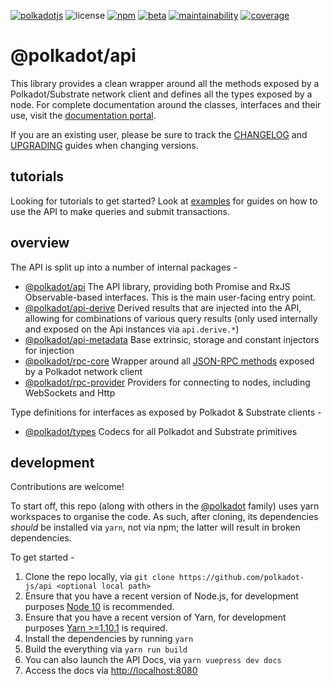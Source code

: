 [![polkadotjs](https://img.shields.io/badge/polkadot-js-orange?style=flat-square)](https://polkadot.js.org)
![license](https://img.shields.io/badge/License-Apache%202.0-blue?logo=apache&style=flat-square)
[![npm](https://img.shields.io/npm/v/@polkadot/api?logo=npm&style=flat-square)](https://www.npmjs.com/package/@polkadot/api)
[![beta](https://img.shields.io/npm/v/@polkadot/api/beta?label=beta&logo=npm&&style=flat-square)](https://www.npmjs.com/package/@polkadot/api)
[![maintainability](https://img.shields.io/codeclimate/maintainability-percentage/polkadot-js/api?logo=code-climate&style=flat-square)](https://codeclimate.com/github/polkadot-js/api)
[![coverage](https://img.shields.io/codeclimate/coverage/polkadot-js/api?logo=code-climate&style=flat-square)](https://codeclimate.com/github/polkadot-js/api)

# @polkadot/api

This library provides a clean wrapper around all the methods exposed by a Polkadot/Substrate network client and defines all the types exposed by a node. For complete documentation around the classes, interfaces and their use, visit the [documentation portal](https://polkadot.js.org/api/).

If you are an existing user, please be sure to track the [CHANGELOG](CHANGELOG.md) and [UPGRADING](UPGRADING.md) guides when changing versions.

## tutorials

Looking for tutorials to get started? Look at [examples](https://polkadot.js.org/docs/api/examples/promise/) for guides on how to use the API to make queries and submit transactions.

## overview

The API is split up into a number of internal packages -

- [@polkadot/api](packages/api/) The API library, providing both Promise and RxJS Observable-based interfaces. This is the main user-facing entry point.
- [@polkadot/api-derive](packages/api-derive/) Derived results that are injected into the API, allowing for combinations of various query results (only used internally and exposed on the Api instances via `api.derive.*`)
- [@polkadot/api-metadata](packages/api-metadata/) Base extrinsic, storage and constant injectors for injection
- [@polkadot/rpc-core](packages/rpc-core/) Wrapper around all [JSON-RPC methods](https://polkadot.js.org/api/substrate/rpc.html) exposed by a Polkadot network client
- [@polkadot/rpc-provider](packages/rpc-provider/) Providers for connecting to nodes, including WebSockets and Http

Type definitions for interfaces as exposed by Polkadot & Substrate clients -

- [@polkadot/types](packages/types/) Codecs for all Polkadot and Substrate primitives

## development

Contributions are welcome!

To start off, this repo (along with others in the [@polkadot](https://github.com/polkadot-js/) family) uses yarn workspaces to organise the code. As such, after cloning, its dependencies _should_ be installed via `yarn`, not via npm; the latter will result in broken dependencies.

To get started -

1. Clone the repo locally, via `git clone https://github.com/polkadot-js/api <optional local path>`
2. Ensure that you have a recent version of Node.js, for development purposes [Node 10](https://nodejs.org/en/) is recommended.
3. Ensure that you have a recent version of Yarn, for development purposes [Yarn >=1.10.1](https://yarnpkg.com/docs/install) is required.
4. Install the dependencies by running `yarn`
5. Build the everything via `yarn run build`
6. You can also launch the API Docs, via `yarn vuepress dev docs`
7. Access the docs via [http://localhost:8080](http://localhost:8080)
